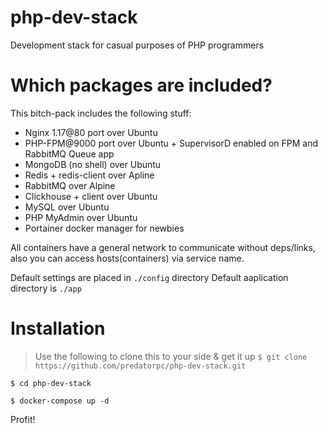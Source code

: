 # php-dev-stack
Development stack for casual purposes of PHP programmers

# Which packages are included?
This bitch-pack includes the following stuff:
+ Nginx 1.17@80 port over Ubuntu
+ PHP-FPM@9000 port over Ubuntu + SupervisorD enabled on FPM and RabbitMQ Queue app
+ MongoDB (no shell) over Ubuntu
+ Redis + redis-client over Apline
+ RabbitMQ over Alpine
+ Clickhouse + client over Ubuntu
+ MySQL over Ubuntu
+ PHP MyAdmin over Ubuntu
+ Portainer docker manager for newbies

All containers have a general network to communicate without deps/links,
also you can access hosts(containers) via service name.

Default settings are placed in `./config` directory
Default aaplication directory is `./app`

# Installation

> Use the following to clone this to your side & get it up
`$ git clone https://github.com/predatorpc/php-dev-stack.git`

`$ cd php-dev-stack`

`$ docker-compose up -d`

Profit!
